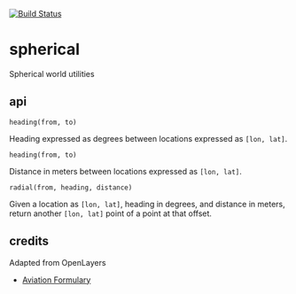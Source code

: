 [![Build Status](https://travis-ci.org/mapbox/spherical.png)](https://travis-ci.org/mapbox/spherical)

# spherical

Spherical world utilities

## api

`heading(from, to)`

Heading expressed as degrees between locations expressed as `[lon, lat]`.

`heading(from, to)`

Distance in meters between locations expressed as `[lon, lat]`.

`radial(from, heading, distance)`

Given a location as `[lon, lat]`, heading in degrees, and distance in meters,
return another `[lon, lat]` point of a point at that offset.

## credits

Adapted from OpenLayers

* [Aviation Formulary](http://williams.best.vwh.net/avform.htm)
